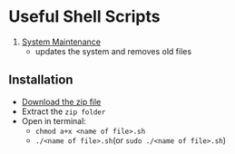 # Useful Shell Scripts

1. [System Maintenance](https://github.com/RegusAl/shell-scripts/blob/main/System_Maintenance.sh)
    - updates the system and removes old files





## Installation

- [Download the zip file](https://github.com/RegusAl/shell-scripts/archive/refs/heads/main.zip)
- Extract the `zip folder`
- Open in terminal:
    - `chmod a+x <name of file>.sh`
    - `./<name of file>.sh`(or `sudo ./<name of file>.sh`)
